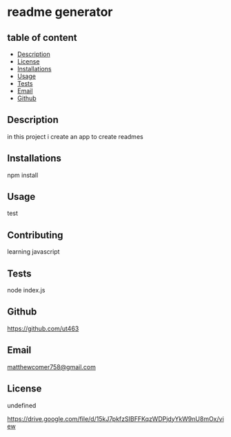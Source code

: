# readme generator
  
  ## table of content
  
  * [Description](#description)
  * [License](#license)
  * [Installations](#installations)
  * [Usage](#usage)
  * [Tests](#tests)
  * [Email](#email)
  * [Github](#github)
  
  ## Description
  in this project i create an app to create readmes
  
  
  
  ## Installations
  npm install
  
  ## Usage
  test
    
  ## Contributing
  learning javascript
  
  ## Tests
  node index.js
  
  ## Github
  https://github.com/ut463
    
  ## Email
  matthewcomer758@gmail.com
    
  ## License
  undefined
    

https://drive.google.com/file/d/15kJ7pkfzSIBFFKqzWDPjdyYkW9nU8mOx/view